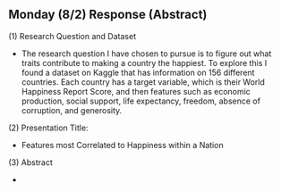 ## Monday (8/2) Response (Abstract)

(1) Research Question and Dataset

- The research question I have chosen to pursue is to figure out what traits contribute to making a country
the happiest. To explore this I found a dataset on Kaggle that has information on 156 different countries. Each country
  has a target variable, which is their World Happiness Report Score, and then features such as economic production, 
  social support, life expectancy, freedom, absence of corruption, and generosity.


(2) Presentation Title:

- Features most Correlated to Happiness within a Nation 

(3) Abstract

- 
